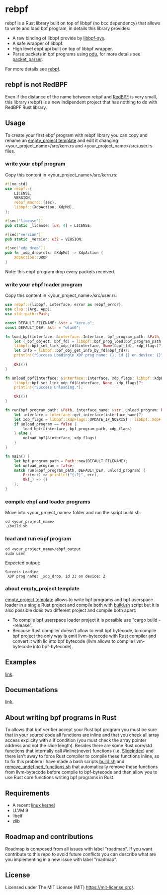 # rebpf
rebpf is a Rust library built on top of libbpf (no bcc dependency) that allows to write and load bpf program, in details this library provides:

- A raw binding of libbpf provide by [libbpf-sys](https://github.com/alexforster/libbpf-sys).
- A safe wrapper of libbpf.
- High level ebpf api built on top of libbpf wrapper.
- Parse packets in bpf programs using [pdu](https://github.com/uccidibuti/pdu), for more details see [packet_parser](./examples/packet_parser).

For more details see [rebpf](./rebpf).

## rebpf is not RedBPF
Even if the distance of the name between rebpf and [RedBPF](https://github.com/redsift/redbpf) is very small, this library (rebpf) is a new indipendent project that has nothing to do with RedBPF Rust library.

## Usage
To create your first ebpf program with rebpf library you can copy and rename an [empty_project template](./examples/empty_project) and edit it changing <your_project_name>/src/kern.rs and <your_project_name>/src/user.rs files.

### write your ebpf program
Copy this content in <your_project_name>/src/kern.rs:

```rust
#![no_std]
use rebpf::{
    LICENSE,
    VERSION,
    rebpf_macro::{sec},
    libbpf::{XdpAction, XdpMd},
};

#[sec("license")]
pub static _license: [u8; 4] = LICENSE;

#[sec("version")]
pub static _version: u32 = VERSION;

#[sec("xdp_drop")]
pub fn _xdp_drop(ctx: &XdpMd) -> XdpAction {
    XdpAction::DROP
}
```
Note: this ebpf program drop every packets received.

### write your ebpf loader program
Copy this content in <your_project_name>/src/user.rs:

```rust
use rebpf::{libbpf, interface, error as rebpf_error};
use clap::{Arg, App};
use std::path::Path;

const DEFAULT_FILENAME: &str = "kern.o";
const DEFAULT_DEV: &str = "wlan0";

fn load_bpf(interface: &interface::Interface, bpf_program_path: &Path, xdp_flags: libbpf::XdpFlags) -> Result<(), rebpf_error::Error> {
    let (_bpf_object, bpf_fd) = libbpf::bpf_prog_load(bpf_program_path, libbpf::BpfProgType::XDP)?;
    libbpf::bpf_set_link_xdp_fd(&interface, Some(&bpf_fd), xdp_flags)?;
    let info = libbpf::bpf_obj_get_info_by_fd(&bpf_fd)?;
    println!("Success Loading\n XDP prog name: {}, id {} on device: {}", info.name()?, info.id(), interface.ifindex());
    
    Ok(())
}

fn unload_bpf(interface: &interface::Interface, xdp_flags: libbpf::XdpFlags) -> Result<(), rebpf_error::Error> {
    libbpf::bpf_set_link_xdp_fd(&interface, None, xdp_flags)?;
    println!("Success Unloading.");

    Ok(())
}

fn run(bpf_program_path: &Path, interface_name: &str, unload_program: bool) -> Result<(), rebpf_error::Error> {
    let interface = interface::get_interface(interface_name)?;
    let xdp_flags = libbpf::XdpFlags::UPDATE_IF_NOEXIST | libbpf::XdpFlags::SKB_MODE;
    if unload_program == false {
        load_bpf(&interface, bpf_program_path, xdp_flags)
    } else {
        unload_bpf(&interface, xdp_flags)
    }    
}

fn main() {
    let bpf_program_path = Path::new(DEFAULT_FILENAME);
    let unload_program = false;
    match run(&bpf_program_path, DEFAULT_DEV, unload_program) {
        Err(err) => println!("{:?}", err),
        Ok(_) => {}
    };
}

```

### compile ebpf and loader programs
Move into <your_project_name> folder and run the script build.sh:
```
cd <your_project_name>
./build.sh
```

### load and run ebpf program
```
cd <your_project_name>/ebpf_output
sudo user
```
Expected output:
```
Success Loading
 XDP prog name: _xdp_drop, id 33 on device: 2
```

### about empty_project template
[empty_project template](./examples/empty_project) allows to write bpf programs and bpf userspace loader in a single Rust project and compile both with [build.sh](./examples/empty_project/build.sh) script but it is also possible does two different project and compile both apart:
- To compile bpf userspace loader project it is possible use "cargo build --release".
- Because Rust compiler doesn't allow to emit bpf bytecode, to compile bpf project the only way is emit llvm-bytecode with Rust compiler and convert it with llc into bpf bytecode (llvm allows to compile llvm-bytecode into bpf-bytecode).

## Examples
[link](https://github.com/rebpf/rebpf/tree/master/examples).

## Documentations
[link](https://docs.rs/rebpf/latest/rebpf/).

## About writing bpf programs in Rust
To allows that bpf verifier accept your Rust bpf program you must be sure that in your source code all functions are inline and that you check all array access explicity with a if condition (you must check the array pointer address and not the slice length). Besides there are some Rust core/std functions that internally call #inline(never) functions (i.e. [SliceIndex](https://doc.rust-lang.org/src/core/slice/mod.rs.html#2747)) and there isn't away to force Rust compiler to compile these functions inline, so to fix this problem i have made a bash scripts [build.sh](./examples/empty_project/build.sh) and [remove_undefined_functions.sh](./examples/empty_project/remove_undefined_functions.sh) that automatically remove these functions from llvm-bytecode before compile to bpf-bytecode and then allow you to use Rust core functions writing bpf programs in Rust.     

## Requirements
- A recent [linux kernel](https://github.com/iovisor/bcc/blob/master/docs/kernel-versions.md)
- LLVM 9
- libelf
- zlib

## Roadmap and contributions
Roadmap is composed from all issues with label "roadmap". If you want contribute to this repo to avoid future conflicts you can describe what are you implementing in a new issue with label "roadmap".

## License
Licensed under The MIT License (MIT) https://mit-license.org/.
